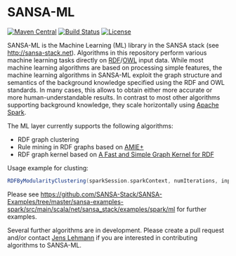 # SANSA-ML
[![Maven Central](https://maven-badges.herokuapp.com/maven-central/net.sansa-stack/sansa-ml-parent_2.11/badge.svg)](https://maven-badges.herokuapp.com/maven-central/net.sansa-stack/sansa-ml-parent_2.11)
[![Build Status](https://ci.aksw.org/jenkins/job/SANSA-ML/job/develop/badge/icon)](https://ci.aksw.org/jenkins/job/SANSA-ML//job/develop/)
[![License](https://img.shields.io/badge/License-Apache%202.0-blue.svg)](https://opensource.org/licenses/Apache-2.0)

SANSA-ML is the Machine Learning (ML) library in the SANSA stack (see http://sansa-stack.net). Algorithms in this repository perform various machine learning tasks directly on [RDF](https://en.wikipedia.org/wiki/Resource_Description_Framework)/[OWL](https://en.wikipedia.org/wiki/Web_Ontology_Language) input data. While most machine learning algorithms are based on processing simple features, the machine learning algorithms in SANSA-ML exploit the graph structure and semantics of the background knowledge specified using the RDF and OWL standards. In many cases, this allows to obtain either more accurate or more human-understandable results. In contrast to most other algorithms supporting background knowledge, they scale horizontally using [Apache Spark](https://spark.apache.org).

The ML layer currently supports the following algorithms:
* RDF graph clustering
* Rule mining in RDF graphs based on [AMIE+](https://www.mpi-inf.mpg.de/departments/databases-and-information-systems/research/yago-naga/amie/)
* RDF graph kernel based on [A Fast and Simple Graph Kernel for RDF](http://ceur-ws.org/Vol-1082/paper2.pdf)

Usage example for clusting:
```scala
RDFByModularityClustering(sparkSession.sparkContext, numIterations, input, output)
```

Please see https://github.com/SANSA-Stack/SANSA-Examples/tree/master/sansa-examples-spark/src/main/scala/net/sansa_stack/examples/spark/ml for further examples.

Several further algorithms are in development. Please create a pull request and/or contact [Jens Lehmann](http://jens-lehmann.org) if you are interested in contributing algorithms to SANSA-ML.
